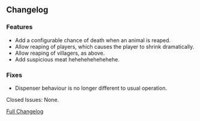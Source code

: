 ## Changelog

### Features

- Add a configurable chance of death when an animal is reaped.
- Allow reaping of players, which causes the player to shrink dramatically.
- Allow reaping of villagers, as above.
- Add suspicious meat hehehehehehehehe.

### Fixes

- Dispenser behaviour is no longer different to usual operation.

Closed Issues: None.

[Full Changelog](https://github.com/JamCoreModding/Reaping/compare/2.0.2...2.1.0)